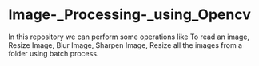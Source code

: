 # Image-_Processing-_using_Opencv
In this repository we can perform some operations like To read an image, Resize Image, Blur Image, Sharpen Image, Resize all the images from a folder using batch process.
